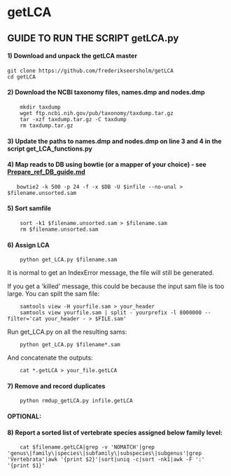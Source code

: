 # getLCA

## GUIDE TO RUN THE SCRIPT getLCA.py

#### 1) Download and unpack the getLCA master
```
git clone https://github.com/frederikseersholm/getLCA
cd getLCA
```
#### 2) Download the NCBI taxonomy files, names.dmp and nodes.dmp
```
    mkdir taxdump
    wget ftp.ncbi.nih.gov/pub/taxonomy/taxdump.tar.gz
    tar -xzf taxdump.tar.gz -C taxdump
    rm taxdump.tar.gz
```
#### 3) Update the paths to names.dmp and nodes.dmp on line 3 and 4 in the script get_LCA_functions.py

#### 4) Map reads to DB using bowtie (or a mapper of your choice) - see [Prepare_ref_DB_guide.md](https://github.com/frederikseersholm/getLCA/blob/master/Prepare_ref_DB_guide.md) 
 ```
    bowtie2 -k 500 -p 24 -f -x $DB -U $infile --no-unal > $filename.unsorted.sam
 ```   
#### 5) Sort samfile
```
    sort -k1 $filename.unsorted.sam > $filename.sam
    rm $filename.unsorted.sam
```
#### 6) Assign LCA
```
    python get_LCA.py $filename.sam
```    
It is normal to get an IndexError message, the file will still be generated.

If you get a 'killed' message, this could be because the input sam file is too large. You can spilt the sam file: 
```
    samtools view -H yourfile.sam > your_header
    samtools view yourfile.sam | split - yourprefix -l 8000000 --filter='cat your_header - > $FILE.sam'
``` 
Run get_LCA.py on all the resulting sams:
```
    python get_LCA.py $filename*.sam
``` 
And concatenate the outputs:
```
    cat *.getLCA > your_file.getLCA
``` 
#### 7) Remove and record duplicates
```
    python rmdup_getLCA.py infile.getLCA
``` 

#### OPTIONAL:
#### 8) Report a sorted list of vertebrate species assigned below family level:
```
    cat $filename.getLCA|grep -v 'NOMATCH'|grep 'genus\|family\|species\|subfamily\|subspecies\|subgenus'|grep 'Vertebrata'|awk '{print $2}'|sort|uniq -c|sort -nk1|awk -F ':' '{print $1}'
```
